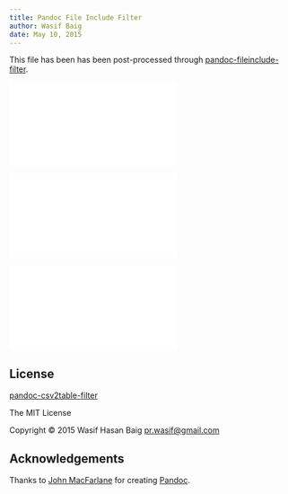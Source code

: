 ```yaml
---
title: Pandoc File Include Filter
author: Wasif Baig
date: May 10, 2015
---
```


This file has been has been post-processed through
[pandoc-fileinclude-filter][filter].

![Section 1](section-one.md)

![Section 2](section-two.md)

![Section 3](section-three.md)

License
-------

[pandoc-csv2table-filter][filter] 

The MIT License

Copyright © 2015 Wasif Hasan Baig <pr.wasif@gmail.com>

Acknowledgements
----------------

Thanks to [John MacFarlane][john] for creating [Pandoc][pandoc].


[john]: http://johnmacfarlane.net/
[pandoc]: http://pandoc.org/
[filter]: https://github.com/baig/pandoc-fileinclude-filter